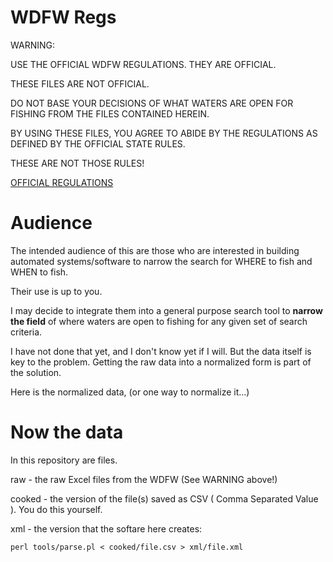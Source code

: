 # WDFW Regs

WARNING:

USE THE OFFICIAL WDFW REGULATIONS.  THEY ARE OFFICIAL.

THESE FILES ARE NOT OFFICIAL.

DO NOT BASE YOUR DECISIONS OF WHAT WATERS ARE OPEN FOR FISHING FROM
THE FILES CONTAINED HEREIN.

BY USING THESE FILES, YOU AGREE TO ABIDE BY THE REGULATIONS AS DEFINED
BY THE OFFICIAL STATE RULES.  

THESE ARE NOT THOSE RULES!

[OFFICIAL REGULATIONS](https://wdfw.wa.gov/fishing/regulations)


# Audience

The intended audience of this are those who are interested in building
automated systems/software to narrow the search for WHERE to fish and WHEN
to fish.

Their use is up to you.

I may decide to integrate them into a general purpose search tool to **narrow the field**
of where waters are open to fishing for any given set of search criteria.

I have not done that yet, and I don't know yet if I will.  But the data itself is key
to the problem. Getting the raw data into a normalized form is part of the solution.

Here is the normalized data, (or one way to normalize it...)

# Now the data

In this repository are files.

raw - the raw Excel files from the WDFW (See WARNING above!)

cooked - the version of the file(s) saved as CSV ( Comma Separated Value ). You do this yourself.

xml - the version that the softare here creates:

```
perl tools/parse.pl < cooked/file.csv > xml/file.xml

```



